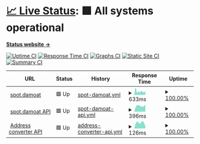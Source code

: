 # [📈 Live Status](https://Adsenser.github.io/upptime): <!--live status--> **🟩 All systems operational**

[**Status website →**](https://Adsenser.github.io/upptime)

[![Uptime CI](https://github.com/Adsenser/upptime/workflows/Uptime%20CI/badge.svg)](https://github.com/Adsenser/upptime/actions?query=workflow%3A%22Uptime+CI%22)
[![Response Time CI](https://github.com/Adsenser/upptime/workflows/Response%20Time%20CI/badge.svg)](https://github.com/Adsenser/upptime/actions?query=workflow%3A%22Response+Time+CI%22)
[![Graphs CI](https://github.com/Adsenser/upptime/workflows/Graphs%20CI/badge.svg)](https://github.com/Adsenser/upptime/actions?query=workflow%3A%22Graphs+CI%22)
[![Static Site CI](https://github.com/Adsenser/upptime/workflows/Static%20Site%20CI/badge.svg)](https://github.com/Adsenser/upptime/actions?query=workflow%3A%22Static+Site+CI%22)
[![Summary CI](https://github.com/Adsenser/upptime/workflows/Summary%20CI/badge.svg)](https://github.com/Adsenser/upptime/actions?query=workflow%3A%22Summary+CI%22)

<!--start: status pages-->
<!-- This summary is generated by Upptime (https://github.com/upptime/upptime) -->
<!-- Do not edit this manually, your changes will be overwritten -->
<!-- prettier-ignore -->
| URL | Status | History | Response Time | Uptime |
| --- | ------ | ------- | ------------- | ------ |
| <img alt="" src="https://icons.duckduckgo.com/ip3/spot.damoat.com.ico" height="13"> [spot.damoat](https://spot.damoat.com/) | 🟩 Up | [spot-damoat.yml](https://github.com/Adsenser/upptime/commits/HEAD/history/spot-damoat.yml) | <details><summary><img alt="Response time graph" src="./graphs/spot-damoat/response-time-week.png" height="20"> 633ms</summary><br><a href="https://Adsenser.github.io/upptime/history/spot-damoat"><img alt="Response time 790" src="https://img.shields.io/endpoint?url=https%3A%2F%2Fraw.githubusercontent.com%2FAdsenser%2Fupptime%2FHEAD%2Fapi%2Fspot-damoat%2Fresponse-time.json"></a><br><a href="https://Adsenser.github.io/upptime/history/spot-damoat"><img alt="24-hour response time 696" src="https://img.shields.io/endpoint?url=https%3A%2F%2Fraw.githubusercontent.com%2FAdsenser%2Fupptime%2FHEAD%2Fapi%2Fspot-damoat%2Fresponse-time-day.json"></a><br><a href="https://Adsenser.github.io/upptime/history/spot-damoat"><img alt="7-day response time 633" src="https://img.shields.io/endpoint?url=https%3A%2F%2Fraw.githubusercontent.com%2FAdsenser%2Fupptime%2FHEAD%2Fapi%2Fspot-damoat%2Fresponse-time-week.json"></a><br><a href="https://Adsenser.github.io/upptime/history/spot-damoat"><img alt="30-day response time 1006" src="https://img.shields.io/endpoint?url=https%3A%2F%2Fraw.githubusercontent.com%2FAdsenser%2Fupptime%2FHEAD%2Fapi%2Fspot-damoat%2Fresponse-time-month.json"></a><br><a href="https://Adsenser.github.io/upptime/history/spot-damoat"><img alt="1-year response time 790" src="https://img.shields.io/endpoint?url=https%3A%2F%2Fraw.githubusercontent.com%2FAdsenser%2Fupptime%2FHEAD%2Fapi%2Fspot-damoat%2Fresponse-time-year.json"></a></details> | <details><summary><a href="https://Adsenser.github.io/upptime/history/spot-damoat">100.00%</a></summary><a href="https://Adsenser.github.io/upptime/history/spot-damoat"><img alt="All-time uptime 100.00%" src="https://img.shields.io/endpoint?url=https%3A%2F%2Fraw.githubusercontent.com%2FAdsenser%2Fupptime%2FHEAD%2Fapi%2Fspot-damoat%2Fuptime.json"></a><br><a href="https://Adsenser.github.io/upptime/history/spot-damoat"><img alt="24-hour uptime 100.00%" src="https://img.shields.io/endpoint?url=https%3A%2F%2Fraw.githubusercontent.com%2FAdsenser%2Fupptime%2FHEAD%2Fapi%2Fspot-damoat%2Fuptime-day.json"></a><br><a href="https://Adsenser.github.io/upptime/history/spot-damoat"><img alt="7-day uptime 100.00%" src="https://img.shields.io/endpoint?url=https%3A%2F%2Fraw.githubusercontent.com%2FAdsenser%2Fupptime%2FHEAD%2Fapi%2Fspot-damoat%2Fuptime-week.json"></a><br><a href="https://Adsenser.github.io/upptime/history/spot-damoat"><img alt="30-day uptime 100.00%" src="https://img.shields.io/endpoint?url=https%3A%2F%2Fraw.githubusercontent.com%2FAdsenser%2Fupptime%2FHEAD%2Fapi%2Fspot-damoat%2Fuptime-month.json"></a><br><a href="https://Adsenser.github.io/upptime/history/spot-damoat"><img alt="1-year uptime 100.00%" src="https://img.shields.io/endpoint?url=https%3A%2F%2Fraw.githubusercontent.com%2FAdsenser%2Fupptime%2FHEAD%2Fapi%2Fspot-damoat%2Fuptime-year.json"></a></details>
| <img alt="" src="https://icons.duckduckgo.com/ip3/spot.damoat.com.ico" height="13"> [spot.damoat API](https://spot.damoat.com/api/locations) | 🟩 Up | [spot-damoat-api.yml](https://github.com/Adsenser/upptime/commits/HEAD/history/spot-damoat-api.yml) | <details><summary><img alt="Response time graph" src="./graphs/spot-damoat-api/response-time-week.png" height="20"> 396ms</summary><br><a href="https://Adsenser.github.io/upptime/history/spot-damoat-api"><img alt="Response time 552" src="https://img.shields.io/endpoint?url=https%3A%2F%2Fraw.githubusercontent.com%2FAdsenser%2Fupptime%2FHEAD%2Fapi%2Fspot-damoat-api%2Fresponse-time.json"></a><br><a href="https://Adsenser.github.io/upptime/history/spot-damoat-api"><img alt="24-hour response time 378" src="https://img.shields.io/endpoint?url=https%3A%2F%2Fraw.githubusercontent.com%2FAdsenser%2Fupptime%2FHEAD%2Fapi%2Fspot-damoat-api%2Fresponse-time-day.json"></a><br><a href="https://Adsenser.github.io/upptime/history/spot-damoat-api"><img alt="7-day response time 396" src="https://img.shields.io/endpoint?url=https%3A%2F%2Fraw.githubusercontent.com%2FAdsenser%2Fupptime%2FHEAD%2Fapi%2Fspot-damoat-api%2Fresponse-time-week.json"></a><br><a href="https://Adsenser.github.io/upptime/history/spot-damoat-api"><img alt="30-day response time 396" src="https://img.shields.io/endpoint?url=https%3A%2F%2Fraw.githubusercontent.com%2FAdsenser%2Fupptime%2FHEAD%2Fapi%2Fspot-damoat-api%2Fresponse-time-month.json"></a><br><a href="https://Adsenser.github.io/upptime/history/spot-damoat-api"><img alt="1-year response time 552" src="https://img.shields.io/endpoint?url=https%3A%2F%2Fraw.githubusercontent.com%2FAdsenser%2Fupptime%2FHEAD%2Fapi%2Fspot-damoat-api%2Fresponse-time-year.json"></a></details> | <details><summary><a href="https://Adsenser.github.io/upptime/history/spot-damoat-api">100.00%</a></summary><a href="https://Adsenser.github.io/upptime/history/spot-damoat-api"><img alt="All-time uptime 100.00%" src="https://img.shields.io/endpoint?url=https%3A%2F%2Fraw.githubusercontent.com%2FAdsenser%2Fupptime%2FHEAD%2Fapi%2Fspot-damoat-api%2Fuptime.json"></a><br><a href="https://Adsenser.github.io/upptime/history/spot-damoat-api"><img alt="24-hour uptime 100.00%" src="https://img.shields.io/endpoint?url=https%3A%2F%2Fraw.githubusercontent.com%2FAdsenser%2Fupptime%2FHEAD%2Fapi%2Fspot-damoat-api%2Fuptime-day.json"></a><br><a href="https://Adsenser.github.io/upptime/history/spot-damoat-api"><img alt="7-day uptime 100.00%" src="https://img.shields.io/endpoint?url=https%3A%2F%2Fraw.githubusercontent.com%2FAdsenser%2Fupptime%2FHEAD%2Fapi%2Fspot-damoat-api%2Fuptime-week.json"></a><br><a href="https://Adsenser.github.io/upptime/history/spot-damoat-api"><img alt="30-day uptime 100.00%" src="https://img.shields.io/endpoint?url=https%3A%2F%2Fraw.githubusercontent.com%2FAdsenser%2Fupptime%2FHEAD%2Fapi%2Fspot-damoat-api%2Fuptime-month.json"></a><br><a href="https://Adsenser.github.io/upptime/history/spot-damoat-api"><img alt="1-year uptime 100.00%" src="https://img.shields.io/endpoint?url=https%3A%2F%2Fraw.githubusercontent.com%2FAdsenser%2Fupptime%2FHEAD%2Fapi%2Fspot-damoat-api%2Fuptime-year.json"></a></details>
| <img alt="" src="https://icons.duckduckgo.com/ip3/madefor.github.io.ico" height="13"> [Address converter API](https://madefor.github.io/postal-code-api/api/v1/350/1106.json) | 🟩 Up | [address-converter-api.yml](https://github.com/Adsenser/upptime/commits/HEAD/history/address-converter-api.yml) | <details><summary><img alt="Response time graph" src="./graphs/address-converter-api/response-time-week.png" height="20"> 126ms</summary><br><a href="https://Adsenser.github.io/upptime/history/address-converter-api"><img alt="Response time 126" src="https://img.shields.io/endpoint?url=https%3A%2F%2Fraw.githubusercontent.com%2FAdsenser%2Fupptime%2FHEAD%2Fapi%2Faddress-converter-api%2Fresponse-time.json"></a><br><a href="https://Adsenser.github.io/upptime/history/address-converter-api"><img alt="24-hour response time 129" src="https://img.shields.io/endpoint?url=https%3A%2F%2Fraw.githubusercontent.com%2FAdsenser%2Fupptime%2FHEAD%2Fapi%2Faddress-converter-api%2Fresponse-time-day.json"></a><br><a href="https://Adsenser.github.io/upptime/history/address-converter-api"><img alt="7-day response time 126" src="https://img.shields.io/endpoint?url=https%3A%2F%2Fraw.githubusercontent.com%2FAdsenser%2Fupptime%2FHEAD%2Fapi%2Faddress-converter-api%2Fresponse-time-week.json"></a><br><a href="https://Adsenser.github.io/upptime/history/address-converter-api"><img alt="30-day response time 126" src="https://img.shields.io/endpoint?url=https%3A%2F%2Fraw.githubusercontent.com%2FAdsenser%2Fupptime%2FHEAD%2Fapi%2Faddress-converter-api%2Fresponse-time-month.json"></a><br><a href="https://Adsenser.github.io/upptime/history/address-converter-api"><img alt="1-year response time 126" src="https://img.shields.io/endpoint?url=https%3A%2F%2Fraw.githubusercontent.com%2FAdsenser%2Fupptime%2FHEAD%2Fapi%2Faddress-converter-api%2Fresponse-time-year.json"></a></details> | <details><summary><a href="https://Adsenser.github.io/upptime/history/address-converter-api">100.00%</a></summary><a href="https://Adsenser.github.io/upptime/history/address-converter-api"><img alt="All-time uptime 100.00%" src="https://img.shields.io/endpoint?url=https%3A%2F%2Fraw.githubusercontent.com%2FAdsenser%2Fupptime%2FHEAD%2Fapi%2Faddress-converter-api%2Fuptime.json"></a><br><a href="https://Adsenser.github.io/upptime/history/address-converter-api"><img alt="24-hour uptime 100.00%" src="https://img.shields.io/endpoint?url=https%3A%2F%2Fraw.githubusercontent.com%2FAdsenser%2Fupptime%2FHEAD%2Fapi%2Faddress-converter-api%2Fuptime-day.json"></a><br><a href="https://Adsenser.github.io/upptime/history/address-converter-api"><img alt="7-day uptime 100.00%" src="https://img.shields.io/endpoint?url=https%3A%2F%2Fraw.githubusercontent.com%2FAdsenser%2Fupptime%2FHEAD%2Fapi%2Faddress-converter-api%2Fuptime-week.json"></a><br><a href="https://Adsenser.github.io/upptime/history/address-converter-api"><img alt="30-day uptime 100.00%" src="https://img.shields.io/endpoint?url=https%3A%2F%2Fraw.githubusercontent.com%2FAdsenser%2Fupptime%2FHEAD%2Fapi%2Faddress-converter-api%2Fuptime-month.json"></a><br><a href="https://Adsenser.github.io/upptime/history/address-converter-api"><img alt="1-year uptime 100.00%" src="https://img.shields.io/endpoint?url=https%3A%2F%2Fraw.githubusercontent.com%2FAdsenser%2Fupptime%2FHEAD%2Fapi%2Faddress-converter-api%2Fuptime-year.json"></a></details>

<!--end: status pages-->

